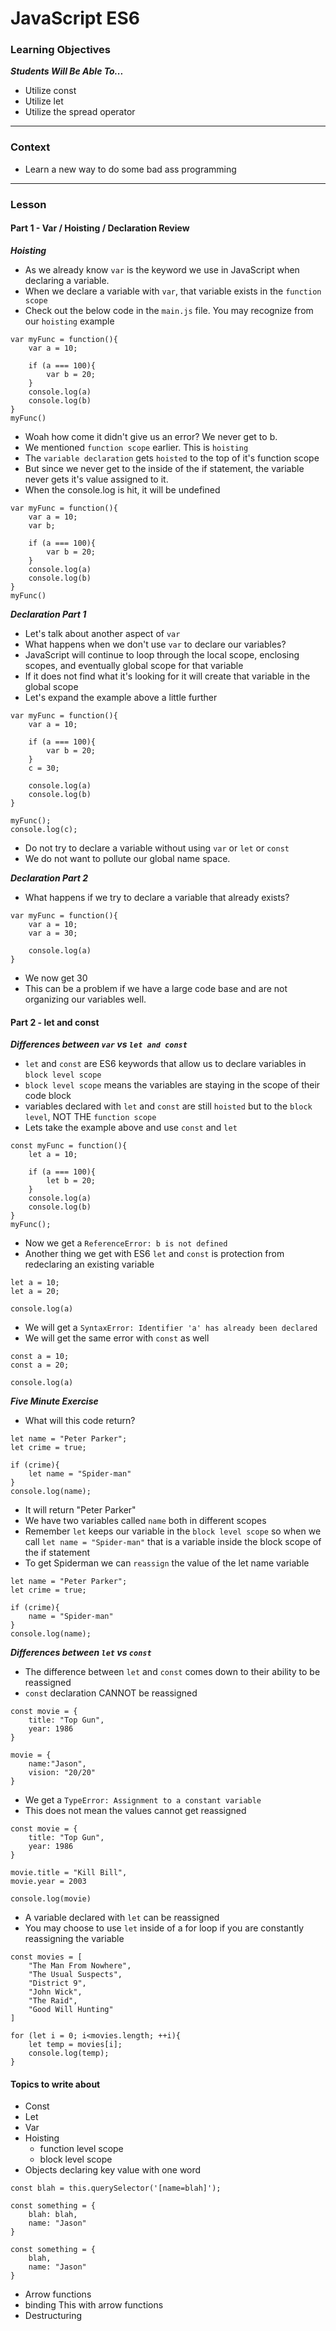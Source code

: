 # JavaScript ES6

### Learning Objectives

***Students Will Be Able To...***

* Utilize const 
* Utilize let
* Utilize the spread operator

---
### Context

* Learn a new way to do some bad ass programming

---

### Lesson

#### Part 1 - Var / Hoisting / Declaration Review

***Hoisting***

* As we already know `var` is the keyword we use in JavaScript when declaring a variable. 
* When we declare a variable with `var`, that variable exists in the `function scope`
* Check out the below code in the `main.js` file. You may recognize from our `hoisting` example

```
var myFunc = function(){
	var a = 10;
	
	if (a === 100){
		var b = 20;
	}
	console.log(a)
	console.log(b)
}
myFunc()
```
* Woah how come it didn't give us an error? We never get to b.
* We mentioned `function scope` earlier. This is `hoisting`
* The `variable declaration` gets `hoisted` to the top of it's function scope
* But since we never get to the inside of the if statement, the variable never gets it's value assigned to it. 
* When the console.log is hit, it will be undefined

```
var myFunc = function(){
	var a = 10;
	var b;
	
	if (a === 100){
		var b = 20;
	}
	console.log(a)
	console.log(b)
}
myFunc()
```
***Declaration Part 1***

* Let's talk about another aspect of `var`
* What happens when we don't use `var` to declare our variables? 
* JavaScript will continue to loop through the local scope, enclosing scopes, and eventually global scope for that variable
* If it does not find what it's looking for it will create that variable in the global scope
* Let's expand the example above a little further

```
var myFunc = function(){
	var a = 10;
	
	if (a === 100){
		var b = 20;
	}
	c = 30;

	console.log(a)
	console.log(b)
}

myFunc();
console.log(c);
```
* Do not try to declare a variable without using `var` or `let` or `const`
* We do not want to pollute our global name space.

***Declaration Part 2***

* What happens if we try to declare a variable that already exists? 

```
var myFunc = function(){
	var a = 10;
	var a = 30;
	
	console.log(a)
}
```
* We now get 30
* This can be a problem if we have a large code base and are not organizing our variables well. 

#### Part 2 - let and const

***Differences between `var` vs `let and const`***

* `let` and `const` are ES6 keywords that allow us to declare variables in `block level scope`
* `block level scope` means the variables are staying in the scope of their code block
* variables declared with `let` and `const` are still `hoisted` but to the `block level`, NOT THE `function scope`
* Lets take the example above and use `const` and `let`

```
const myFunc = function(){
	let a = 10;
	
	if (a === 100){
		let b = 20;
	}
	console.log(a)
	console.log(b)
}
myFunc();
```
* Now we get a `ReferenceError: b is not defined`
* Another thing we get with ES6 `let` and `const` is protection from redeclaring an existing variable

```
let a = 10;
let a = 20;

console.log(a)
```
* We will get a `SyntaxError: Identifier 'a' has already been declared`
* We will get the same error with `const` as well

```
const a = 10;
const a = 20;

console.log(a)
```

***Five Minute Exercise***

* What will this code return?

```
let name = "Peter Parker";
let crime = true;

if (crime){
	let name = "Spider-man"
}
console.log(name);
```

* It will return "Peter Parker"
* We have two variables called `name` both in different scopes
* Remember `let` keeps our variable in the `block level scope` so when we call `let name = "Spider-man"` that is a variable inside the block scope of the if statement
* To get Spiderman we can `reassign` the value of the let name variable

```
let name = "Peter Parker";
let crime = true;

if (crime){
	name = "Spider-man"
}
console.log(name);
```

***Differences between `let` vs `const`***

* The difference between `let` and `const` comes down to their ability to be reassigned
* `const` declaration CANNOT be reassigned

```
const movie = {
	title: "Top Gun",
	year: 1986
}

movie = {
	name:"Jason",
	vision: "20/20"
}
```
* We get a `TypeError: Assignment to a constant variable`
* This does not mean the values cannot get reassigned

```
const movie = {
	title: "Top Gun",
	year: 1986
}

movie.title = "Kill Bill",
movie.year = 2003

console.log(movie)
```
* A variable declared with `let` can be reassigned
* You may choose to use `let` inside of a for loop if you are constantly reassigning the variable

```
const movies = [
	"The Man From Nowhere",
	"The Usual Suspects",
	"District 9",
	"John Wick",
	"The Raid",
	"Good Will Hunting"
]

for (let i = 0; i<movies.length; ++i){
	let temp = movies[i];
	console.log(temp);
}
```



#### Topics to write about

* Const
* Let
* Var
* Hoisting
	* function level scope
	* block level scope
* Objects declaring key value with one word

```
const blah = this.querySelector('[name=blah]');

const something = {
	blah: blah,
	name: "Jason"
}

const something = {
	blah,
	name: "Jason"
}
```
* Arrow functions
* binding This with arrow functions
* Destructuring
